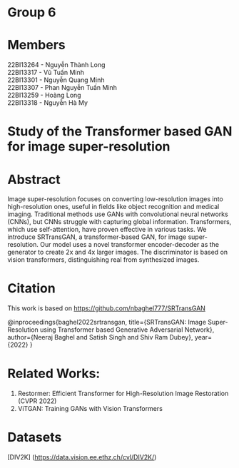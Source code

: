 # Group 6

# Members

22BI13264 - Nguyễn Thành Long <br>
22BI13317 - Vũ Tuấn Minh <br>
22BI13301 - Nguyễn Quang Minh <br>
22BI13307 - Phan Nguyễn Tuấn Minh <br>
22BI13259 - Hoàng Long <br>
22BI13318 - Nguyễn Hà My <br>

# Study of the Transformer based GAN for image super-resolution

# Abstract

Image super-resolution focuses on converting low-resolution images into high-resolution ones, useful in fields like object recognition and medical imaging. Traditional methods use GANs with convolutional neural networks (CNNs), but CNNs struggle with capturing global information. Transformers, which use self-attention, have proven effective in various tasks. We introduce SRTransGAN, a transformer-based GAN, for image super-resolution. Our model uses a novel transformer encoder-decoder as the generator to create 2x and 4x larger images. The discriminator is based on vision transformers, distinguishing real from synthesized images.

# Citation

This work is based on https://github.com/nbaghel777/SRTransGAN

@inproceedings{baghel2022srtransgan,
title={SRTransGAN: Image Super-Resolution using Transformer based Generative Adversarial Network},
author={Neeraj Baghel and Satish Singh and Shiv Ram Dubey},
year={2022}
}

# Related Works:

1. Restormer: Efficient Transformer for High-Resolution Image Restoration (CVPR 2022)
2. ViTGAN: Training GANs with Vision Transformers

# Datasets

[DIV2K] (https://data.vision.ee.ethz.ch/cvl/DIV2K/)
